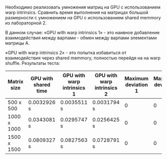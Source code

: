 Необходимо реализовать умножения матриц на GPU с использованием warp intrinsics. Сравнить время
выполнения на матрицах большой размерности с умножением на GPU с использованием shared memmory из лабораторной 2.

В данном случае:
«GPU with warp intrinsics 1» - это наивное добавление взаимодействия между варпами - обмен между варпами элементами матрицы А.

«GPU with warp intrinsics 2» - это попытка избавиться от взаимодействия через shared memmory, полностью перейдя на на warp shuffle.
Результаты теста:

| Matrix size | GPU with shared time | GPU with warp intrinsics 1 | GPU with warp intrinsics 2| Maximum deviation 1 | Maximum deviation 2|
| --- | --- | --- | --- | --- | --- |
| 500 x 500   | 0.0032926 s | 0.0035511 s | 0.0031794 s | 0 | 0 |
| 1000 x 1000 | 0.0343081 s | 0.0295747 s | 0.0256425 s | 0 | 0 |
| 1500 x 1500 | 0.0809327 s | 0.0827563 s | 0.0728791 s | 0 | 0 | 
 